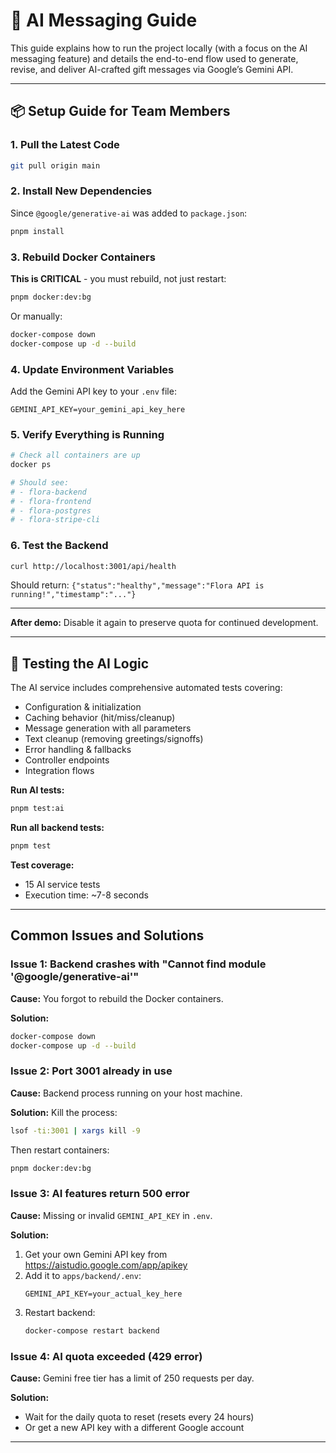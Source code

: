 # 🌸 AI Messaging Guide

This guide explains how to run the project locally (with a focus on the AI messaging feature) and details the end-to-end flow used to generate, revise, and deliver AI-crafted gift messages via Google’s Gemini API.

---

## 📦 Setup Guide for Team Members

### 1. Pull the Latest Code
```bash
git pull origin main
```

### 2. Install New Dependencies
Since `@google/generative-ai` was added to `package.json`:
```bash
pnpm install
```

### 3. Rebuild Docker Containers
**This is CRITICAL** - you must rebuild, not just restart:
```bash
pnpm docker:dev:bg
```
Or manually:
```bash
docker-compose down
docker-compose up -d --build
```

### 4. Update Environment Variables
Add the Gemini API key to your `.env` file:
```env
GEMINI_API_KEY=your_gemini_api_key_here
```

### 5. Verify Everything is Running
```bash
# Check all containers are up
docker ps

# Should see:
# - flora-backend
# - flora-frontend
# - flora-postgres
# - flora-stripe-cli
```

### 6. Test the Backend
```bash
curl http://localhost:3001/api/health
```
Should return: `{"status":"healthy","message":"Flora API is running!","timestamp":"..."}`

---


**After demo:** Disable it again to preserve quota for continued development.

---

## 🧪 Testing the AI Logic

The AI service includes comprehensive automated tests covering:
- Configuration & initialization
- Caching behavior (hit/miss/cleanup)
- Message generation with all parameters
- Text cleanup (removing greetings/signoffs)
- Error handling & fallbacks
- Controller endpoints
- Integration flows

**Run AI tests:**
```bash
pnpm test:ai
```

**Run all backend tests:**
```bash
pnpm test
```

**Test coverage:**
- 15 AI service tests
- Execution time: ~7-8 seconds

---

## Common Issues and Solutions

### Issue 1: Backend crashes with "Cannot find module '@google/generative-ai'"
**Cause:** You forgot to rebuild the Docker containers.

**Solution:**
```bash
docker-compose down
docker-compose up -d --build
```

### Issue 2: Port 3001 already in use
**Cause:** Backend process running on your host machine.

**Solution:** Kill the process:
```bash
lsof -ti:3001 | xargs kill -9
```
Then restart containers:
```bash
pnpm docker:dev:bg
```

### Issue 3: AI features return 500 error
**Cause:** Missing or invalid `GEMINI_API_KEY` in `.env`.

**Solution:**
1. Get your own Gemini API key from https://aistudio.google.com/app/apikey
2. Add it to `apps/backend/.env`:
   ```env
   GEMINI_API_KEY=your_actual_key_here
   ```
3. Restart backend:
   ```bash
   docker-compose restart backend
   ```

### Issue 4: AI quota exceeded (429 error)
**Cause:** Gemini free tier has a limit of 250 requests per day.

**Solution:**
- Wait for the daily quota to reset (resets every 24 hours)
- Or get a new API key with a different Google account

---

